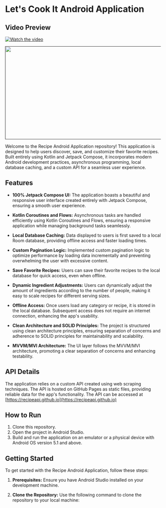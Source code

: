 # Let's Cook It Android Application

## Video Preview
[![Watch the video](https://img.youtube.com/vi/<VIDEO_ID>/hqdefault.jpg)]("./assets/lets_cook_it_working_application_screen_recording.mp4")

[<img src="https://img.youtube.com/vi/<VIDEO_ID>/hqdefault.jpg" width="600" height="300"
/>]()

Welcome to the Recipe Android Application repository! This application is designed to help users discover, save, and customize their favorite recipes. Built entirely using Kotlin and Jetpack Compose, it incorporates modern Android development practices, asynchronous programming, local database caching, and a custom API for a seamless user experience. 

## Features

- **100% Jetpack Compose UI:** The application boasts a beautiful and responsive user interface created entirely with Jetpack Compose, ensuring a smooth user experience.

- **Kotlin Coroutines and Flows:** Asynchronous tasks are handled efficiently using Kotlin Coroutines and Flows, ensuring a responsive application while managing background tasks seamlessly.

- **Local Database Caching:** Data displayed to users is first saved to a local Room database, providing offline access and faster loading times.

- **Custom Pagination Logic:** Implemented custom pagination logic to optimize performance by loading data incrementally and preventing overwhelming the user with excessive content.

- **Save Favorite Recipes:** Users can save their favorite recipes to the local database for quick access, even when offline.

- **Dynamic Ingredient Adjustments:** Users can dynamically adjust the amount of ingredients according to the number of people, making it easy to scale recipes for different serving sizes.

- **Offline Access:** Once users load any category or recipe, it is stored in the local database. Subsequent access does not require an internet connection, enhancing the app's usability.

- **Clean Architecture and SOLID Principles:** The project is structured using clean architecture principles, ensuring separation of concerns and adherence to SOLID principles for maintainability and scalability.

- **MVVM/MVI Architecture:** The UI layer follows the MVVM/MVI architecture, promoting a clear separation of concerns and enhancing testability.

## API Details

The application relies on a custom API created using web scraping techniques. The API is hosted on GitHub Pages as static files, providing reliable data for the app's functionality.
The API can be accessed at [https://recipeapi.github.io](https://recipeapi.github.io)

## How to Run

1. Clone this repository.
2. Open the project in Android Studio.
3. Build and run the application on an emulator or a physical device with Android OS version 5.1 and above.

## Getting Started

To get started with the Recipe Android Application, follow these steps:

1. **Prerequisites:** Ensure you have Android Studio installed on your development machine.

2. **Clone the Repository:** Use the following command to clone the repository to your local machine:
